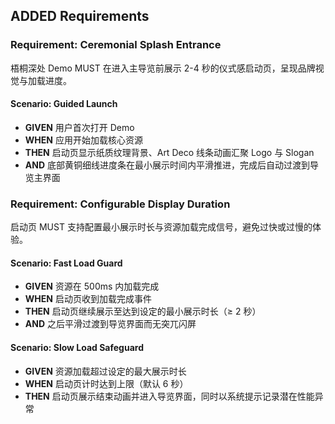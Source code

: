 ## ADDED Requirements

### Requirement: Ceremonial Splash Entrance
梧桐深处 Demo MUST 在进入主导览前展示 2-4 秒的仪式感启动页，呈现品牌视觉与加载进度。

#### Scenario: Guided Launch
- **GIVEN** 用户首次打开 Demo
- **WHEN** 应用开始加载核心资源
- **THEN** 启动页显示纸质纹理背景、Art Deco 线条动画汇聚 Logo 与 Slogan
- **AND** 底部黄铜细线进度条在最小展示时间内平滑推进，完成后自动过渡到导览主界面

### Requirement: Configurable Display Duration
启动页 MUST 支持配置最小展示时长与资源加载完成信号，避免过快或过慢的体验。

#### Scenario: Fast Load Guard
- **GIVEN** 资源在 500ms 内加载完成
- **WHEN** 启动页收到加载完成事件
- **THEN** 启动页继续展示至达到设定的最小展示时长（≥ 2 秒）
- **AND** 之后平滑过渡到导览界面而无突兀闪屏

#### Scenario: Slow Load Safeguard
- **GIVEN** 资源加载超过设定的最大展示时长
- **WHEN** 启动页计时达到上限（默认 6 秒）
- **THEN** 启动页展示结束动画并进入导览界面，同时以系统提示记录潜在性能异常
